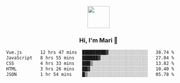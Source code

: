 <div align="center">
  <img src="https://media.giphy.com/media/v1.Y2lkPTc5MGI3NjExbWNrdHRsMmV6NHV1NGIwdXN6MmZpZ3g2c3oycDIxemcwdDluMjBmOCZlcD12MV9pbnRlcm5hbF9naWZfYnlfaWQmY3Q9cw/XEOUMqltCrGdCnatFF/giphy.gif" width="60px" align="center">
  <h3>Hi, I'm Mari 👋</h3>
</div>

<!--START_SECTION:waka-->

```txt
Vue.js       12 hrs 47 mins  █████████▓░░░░░░░░░░░░░░░   38.74 %
JavaScript   8 hrs 55 mins   ██████▓░░░░░░░░░░░░░░░░░░   27.04 %
CSS          4 hrs 33 mins   ███▒░░░░░░░░░░░░░░░░░░░░░   13.82 %
HTML         3 hrs 26 mins   ██▓░░░░░░░░░░░░░░░░░░░░░░   10.40 %
JSON         1 hr 54 mins    █▒░░░░░░░░░░░░░░░░░░░░░░░   05.78 %
```

<!--END_SECTION:waka-->
